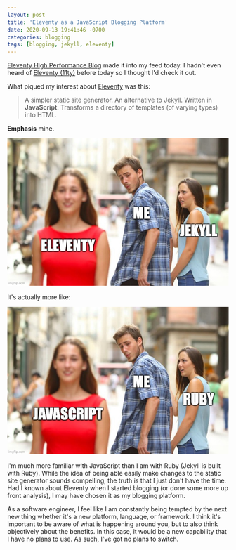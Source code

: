 ```yaml
---
layout: post
title: 'Eleventy as a JavaScript Blogging Platform'
date: 2020-09-13 19:41:46 -0700
categories: blogging
tags: [blogging, jekyll, eleventy]
---
```


[Eleventy High Performance Blog](https://github.com/google/eleventy-high-performance-blog) made it into my feed today. I
hadn't even heard of [Eleventy (11ty)](https://github.com/11ty/eleventy) before today so I thought I'd check it out.

What piqued my interest about [Eleventy](https://github.com/11ty/eleventy) was this:

> A simpler static site generator. An alternative to Jekyll. Written in **JavaScript**. Transforms a directory of
> templates (of varying types) into HTML.

**Emphasis** mine.

[![Distracted boyfriend meme - Eleventy, Me, and Jekyll](/assets/img/distracted-eleventy.jpg)](https://imgflip.com/i/4evbw0)

It's actually more like:

[![Distracted boyfriend meme - JavaScript, Me, and Ruby](/assets/img/distracted-javascript.jpg)](https://imgflip.com/i/4evcet)

I'm much more familiar with JavaScript than I am with Ruby (Jekyll is built with Ruby). While the idea of being able
easily make changes to the static site generator sounds compelling, the truth is that I just don't have the time. Had I
known about Eleventy when I started blogging (or done some more up front analysis), I may have chosen it as my blogging
platform.

As a software engineer, I feel like I am constantly being tempted by the next new thing whether it's a new platform,
language, or framework. I think it's important to be aware of what is happening around you, but to also think
objectively about the benefits. In this case, it would be a new capability that I have no plans to use. As such, I've
got no plans to switch.

